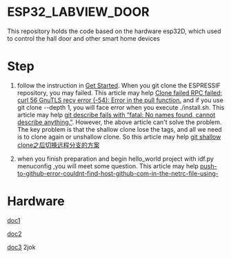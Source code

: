 # ESP32_LABVIEW_DOOR
This repository holds the code based on the hardware esp32D, which used to control the hall door and other smart home devices

# Step

1. follow the instruction in [Get Started](https://docs.espressif.com/projects/esp-idf/en/latest/versions.html). When you git clone the ESPRESSIF repository, you may failed. This article may help [Clone failed RPC failed; curl 56 GnuTLS recv error (-54): Error in the pull function.](https://blog.csdn.net/qq_21508727/article/details/89413590) and if you use git clone --depth 1, you will face error when you execute ./install.sh. This article may help [git describe fails with “fatal: No names found, cannot describe anything.”](https://www.e-learn.cn/content/wangluowenzhang/607297). However, the above article can't solve the problem. The key problem is that the shallow clone lose the tags, and all we need is to clone again or unshallow clone. So this article may help [git shallow clone之后切换远程分支的方案 ](https://my.oschina.net/abcfy2/blog/817432)

2. when you finish preparation and begin hello_world project with idf.py menuconfig ,you will meet some question. This article may help [push-to-github-error-couldnt-find-host-github-com-in-the-netrc-file-using-](https://stackoverflow.com/questions/2949128/push-to-github-error-couldnt-find-host-github-com-in-the-netrc-file-using-de/3605540)

# Hardware

[doc1](https://github.com/Nicholas3388/LuaNode)

[doc2](https://github.com/SmartArduino/SZDOITWiKi/wiki/ESP8266--ESP32)

[doc3](https://pan.baidu.com/s/1i3YHhb0buYEt6IQVMntcuw) 2jok

